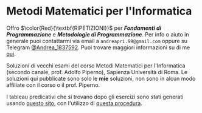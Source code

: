 # Metodi Matematici per l'Informatica

Offro $\color{Red}{\textbf{RIPETIZIONI}}$ per
_**Fondamenti di Programmazione**_ e _**Metodologie di Programmazione**_.
Per info o aiuto in generale puoi contattarmi via email a
`andreapri.99@gmail.com` oppure su Telegram [@Andrea_1837592](https://t.me/Andrea_1837592).
Puoi trovare maggiori informazioni su di me [qui](https://princic-1837592.github.io/).

Soluzioni di vecchi esami del corso Metodi Matematici per l'Informatica (secondo canale, prof. Adolfo Piperno),
Sapienza Università di Roma.
Le soluzioni qui pubblicate sono solo le **mie** soluzioni, non sono in alcun modo affiliate
con il corso o il prof. Piperno.

I tableau predicativi che si trovano dopo gli esercizi sono stati generati usando
[questo sito](https://www.umsu.de/trees/), con l'utilizzo di
[questa procedura](https://en.wikipedia.org/wiki/Method_of_analytic_tableaux).
